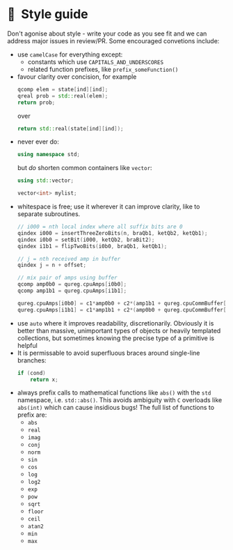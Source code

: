 <!--
  A style guide for QuEST contributors
  
  @author Tyson Jones
-->

# 🎨  Style guide


Don't agonise about style - write your code as you see fit and we can address major issues in review/PR.
Some encouraged convetions include:

- use `camelCase` for everything except:
  - constants which use `CAPITALS_AND_UNDERSCORES`
  - related function prefixes, like `prefix_someFunction()`
- favour clarity over concision, for example
  ```C++
  qcomp elem = state[ind][ind];
  qreal prob = std::real(elem);
  return prob;
  ```
  over
  ```C++
  return std::real(state[ind][ind]);
  ```
- never ever do:
  ```C++
  using namespace std;
  ```
  but _do_ shorten common containers like `vector`:
  ```C++
  using std::vector;

  vector<int> mylist;
  ```
- whitespace is free; use it wherever it can improve clarity, like to separate subroutines.
  ```C++
  // i000 = nth local index where all suffix bits are 0
  qindex i000 = insertThreeZeroBits(n, braQb1, ketQb2, ketQb1);
  qindex i0b0 = setBit(i000, ketQb2, braBit2);
  qindex i1b1 = flipTwoBits(i0b0, braQb1, ketQb1);

  // j = nth received amp in buffer
  qindex j = n + offset;

  // mix pair of amps using buffer
  qcomp amp0b0 = qureg.cpuAmps[i0b0];
  qcomp amp1b1 = qureg.cpuAmps[i1b1];

  qureg.cpuAmps[i0b0] = c1*amp0b0 + c2*(amp1b1 + qureg.cpuCommBuffer[j]);
  qureg.cpuAmps[i1b1] = c1*amp1b1 + c2*(amp0b0 + qureg.cpuCommBuffer[j]);
  ```
- use `auto` where it improves readability, discretionarily. Obviously it is better than massive, unimportant types of objects or heavily templated collections, but sometimes knowing the precise type of a primitive is helpful
- It is permissable to avoid superfluous braces around single-line branches:
  ```C++
  if (cond)
      return x;
  ```
- always prefix calls to mathematical functions like `abs()` with the `std` namespace, i.e. `std::abs()`. This avoids ambiguity with `C` overloads like `abs(int)` which can cause insidious bugs! The full list of functions to prefix are:
  - `abs`
  - `real`
  - `imag`
  - `conj`
  - `norm`
  - `sin`
  - `cos`
  - `log`
  - `log2`
  - `exp`
  - `pow`
  - `sqrt`
  - `floor`
  - `ceil`
  - `atan2`
  - `min`
  - `max`
